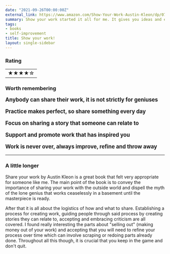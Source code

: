 ```yaml
---
date: "2021-09-26T00:00:00Z"
external_link: https://www.amazon.com/Show-Your-Work-Austin-Kleon/dp/076117897X/ref=sr_1_1?dchild=1&keywords=show+your+work&qid=1632656589&s=books&sr=1-1
summary: Show your work started it all for me. It gives you ideas and encouragement about how to share your progress with others and find an audience for your projects.
tags:
- books
- self-improvement
title: Show your work!
layout: single-sidebar
---
```


### Rating 
<table class="collapse ba bw1 b--moon-gray w-10">
      <tbody>
        <tr class="stripe-dark w-10">
          <td class="pa3">&starf;&starf;&starf;&starf;&star;</td>
        </tr>
      </tbody>
    </table>
	
### Worth remembering

<span style="font-size:larger;font-weight: bold;">
Anybody can share their work, it is not strictly for geniuses <br />

Practice makes perfect, so share something every day <br />

Focus on sharing a story that someone can relate to <br />

Support and promote work that has inspired you <br />

Work is never over, always improve, refine and throw away 

</span>

---

### A little longer

Share your work by Austin Kleon is a great book that felt very appropriate for someone like me. The main point of the book is to convey the importance of sharing your work with the outside world 
and dispell the myth of the lone genius that works ceaselessly in a basement until the masterpiece is ready. 

After that it is all about the logistics of how and what to share. Establishing a process for creating work, guiding people through 
said process by creating stories they can relate to, accepting and embracing criticism are all covered. 
I found really interesting the parts about "selling out" (making money out of your work) and accepting that you will need to refine your process over time which can involve scraping or redoing parts already done. Throughout all this though, it 
is crucial that you keep in the game and don't quit.


